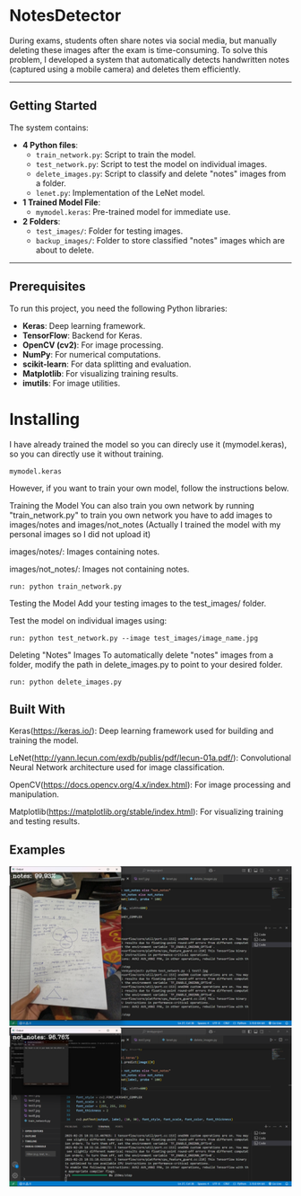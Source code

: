 # NotesDetector
During exams, students often share notes via social media, but manually deleting these images after the exam is time-consuming. To solve this problem, I developed a system that automatically detects handwritten notes (captured using a mobile camera) and deletes them efficiently.

---

## Getting Started
The system contains:
- **4 Python files**:
  - `train_network.py`: Script to train the model.
  - `test_network.py`: Script to test the model on individual images.
  - `delete_images.py`: Script to classify and delete "notes" images from a folder.
  - `lenet.py`: Implementation of the LeNet model.
- **1 Trained Model File**:
  - `mymodel.keras`: Pre-trained model for immediate use.
- **2 Folders**:
  - `test_images/`: Folder for testing images.
  - `backup_images/`: Folder to store classified "notes" images which are about to delete.

---

## Prerequisites
To run this project, you need the following Python libraries:
- **Keras**: Deep learning framework.
- **TensorFlow**: Backend for Keras.
- **OpenCV (cv2)**: For image processing.
- **NumPy**: For numerical computations.
- **scikit-learn**: For data splitting and evaluation.
- **Matplotlib**: For visualizing training results.
- **imutils**: For image utilities.


# Installing
I have already trained the model so you can direcly use it (mymodel.keras), so you can directly use it without training.
```
mymodel.keras
```
However, if you want to train your own model, follow the instructions below.

Training the Model
You can also train you own network by running "train_network.py" to train you own network you have to add images to images/notes and images/not_notes (Actually I trained the model with my personal images so I did not upload it)

images/notes/: Images containing notes.

images/not_notes/: Images not containing notes.

```
run: python train_network.py
```

Testing the Model
Add your testing images to the test_images/ folder.

Test the model on individual images using:
```
run: python test_network.py --image test_images/image_name.jpg
```

Deleting "Notes" Images
To automatically delete "notes" images from a folder, modify the path in delete_images.py to point to your desired folder.

```
run: python delete_images.py
```

## Built With
Keras(https://keras.io/): Deep learning framework used for building and training the model.

LeNet(http://yann.lecun.com/exdb/publis/pdf/lecun-01a.pdf/): Convolutional Neural Network architecture used for image classification.

OpenCV(https://docs.opencv.org/4.x/index.html): For image processing and manipulation.

Matplotlib(https://matplotlib.org/stable/index.html): For visualizing training and testing results.

## Examples
<img src="https://github.com/VVenkatesh215/NotesDetector/blob/master/testresult1.png">
<img src="https://github.com/VVenkatesh215/NotesDetector/blob/master/testresult2.png">


